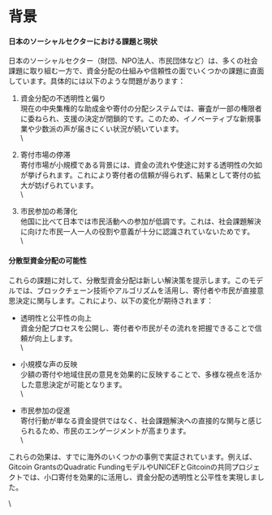 # 背景

#### 日本のソーシャルセクターにおける課題と現状

日本のソーシャルセクター（財団、NPO法人、市民団体など）は、多くの社会課題に取り組む一方で、資金分配の仕組みや信頼性の面でいくつかの課題に直面しています。具体的には以下のような問題があります：

1. 資金分配の不透明性と偏り\
   現在の中央集権的な助成金や寄付の分配システムでは、審査が一部の権限者に委ねられ、支援の決定が閉鎖的です。このため、イノベーティブな新規事業や少数派の声が届きにくい状況が続いています。\
   \

2. 寄付市場の停滞\
   寄付市場が小規模である背景には、資金の流れや使途に対する透明性の欠如が挙げられます。これにより寄付者の信頼が得られず、結果として寄付の拡大が妨げられています。\
   \

3. 市民参加の希薄化\
   他国に比べて日本では市民活動への参加が低調です。これは、社会課題解決に向けた市民一人一人の役割や意義が十分に認識されていないためです。\
   \


#### 分散型資金分配の可能性

これらの課題に対して、分散型資金分配は新しい解決策を提示します。このモデルでは、ブロックチェーン技術やアルゴリズムを活用し、寄付者や市民が直接意思決定に関与します。これにより、以下の変化が期待されます：

* 透明性と公平性の向上\
  資金分配プロセスを公開し、寄付者や市民がその流れを把握できることで信頼が向上します。\
  \

* 小規模な声の反映\
  少額の寄付や地域住民の意見を効果的に反映することで、多様な視点を活かした意思決定が可能となります。\
  \

* 市民参加の促進\
  寄付行動が単なる資金提供ではなく、社会課題解決への直接的な関与と感じられるため、市民のエンゲージメントが高まります。\
  \


これらの効果は、すでに海外のいくつかの事例で実証されています。例えば、Gitcoin GrantsのQuadratic FundingモデルやUNICEFとGitcoinの共同プロジェクトでは、小口寄付を効果的に活用し、資金分配の透明性と公平性を実現しました。

\
